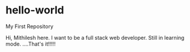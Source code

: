 # hello-world
My First Repository

Hi, Mithilesh here.
I want to be a full stack web developer.
Still in learning mode.
....That's it!!!!!
